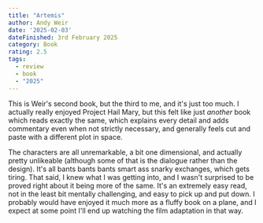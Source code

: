 ```yaml
---
title: "Artemis"
author: Andy Weir
date: '2025-02-03'
dateFinished: 3rd February 2025
category: Book
rating: 2.5
tags:
  - review
  - book
  - "2025"
---
```


This is Weir's second book, but the third to me, and it's just too much. I actually really enjoyed Project Hail Mary, but this felt like just _another_ book which reads exactly the same, which explains every detail and adds commentary even when not strictly necessary, and generally feels cut and paste with a different plot in space.

The characters are all unremarkable, a bit one dimensional, and actually pretty unlikeable (although some of that is the dialogue rather than the design). It's all bants bants bants smart ass snarky exchanges, which gets tiring. That said, I knew what I was getting into, and I wasn't surprised to be proved right about it being more of the same. It's an extremely easy read, not in the least bit mentally challenging, and easy to pick up and put down. I probably would have enjoyed it much more as a fluffy book on a plane, and I expect at some point I'll end up watching the film adaptation in that way.